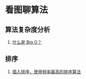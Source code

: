 # 看图聊算法

## 算法复杂度分析 

1. [什么是 Big O？](./bigo.md)

## 排序

1. [插入排序，使用频率最高的排序算法](./Sort/Insertionsort.md)